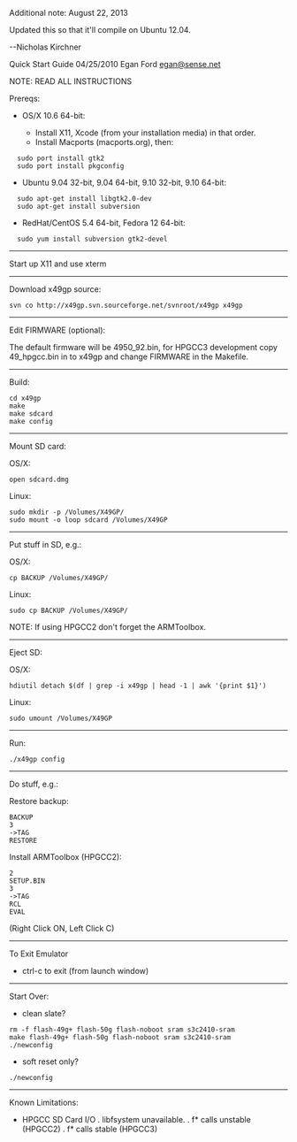 Additional note: August 22, 2013

Updated this so that it'll compile on Ubuntu 12.04.

--Nicholas Kirchner

Quick Start Guide
04/25/2010
Egan Ford <egan@sense.net>

NOTE: READ ALL INSTRUCTIONS

Prereqs:

* OS/X 10.6 64-bit:

  * Install X11, Xcode (from your installation media) in that order.
  * Install Macports (macports.org), then:

```
  sudo port install gtk2
  sudo port install pkgconfig
```

* Ubuntu 9.04 32-bit, 9.04 64-bit, 9.10 32-bit, 9.10 64-bit:

```
  sudo apt-get install libgtk2.0-dev
  sudo apt-get install subversion
```

* RedHat/CentOS 5.4 64-bit, Fedora 12 64-bit:

```
  sudo yum install subversion gtk2-devel
```

------------------------------------------------------------------------

Start up X11 and use xterm

------------------------------------------------------------------------

Download x49gp source:

```
svn co http://x49gp.svn.sourceforge.net/svnroot/x49gp x49gp
```

------------------------------------------------------------------------

Edit FIRMWARE (optional):

The default firmware will be 4950_92.bin, for HPGCC3 development copy
49_hpgcc.bin in to x49gp and change FIRMWARE in the Makefile.

------------------------------------------------------------------------

Build:

```
cd x49gp
make
make sdcard
make config
```

------------------------------------------------------------------------

Mount SD card:

OS/X:

```
open sdcard.dmg
```

Linux:

```
sudo mkdir -p /Volumes/X49GP/
sudo mount -o loop sdcard /Volumes/X49GP
```

------------------------------------------------------------------------

Put stuff in SD, e.g.:

OS/X:

```
cp BACKUP /Volumes/X49GP/
```

Linux:

```
sudo cp BACKUP /Volumes/X49GP/
```

NOTE:  If using HPGCC2 don't forget the ARMToolbox.

------------------------------------------------------------------------

Eject SD:

OS/X:

```
hdiutil detach $(df | grep -i x49gp | head -1 | awk '{print $1}')
```

Linux:

```
sudo umount /Volumes/X49GP
```

------------------------------------------------------------------------

Run:

```
./x49gp config
```

------------------------------------------------------------------------

Do stuff, e.g.:

Restore backup:

```
BACKUP
3
->TAG
RESTORE
```

Install ARMToolbox (HPGCC2):

```
2
SETUP.BIN
3
->TAG
RCL
EVAL
```
(Right Click ON, Left Click C)

------------------------------------------------------------------------

To Exit Emulator

* ctrl-c to exit (from launch window)

------------------------------------------------------------------------

Start Over:

* clean slate?

```
rm -f flash-49g+ flash-50g flash-noboot sram s3c2410-sram
make flash-49g+ flash-50g flash-noboot sram s3c2410-sram
./newconfig
```

* soft reset only?

```
./newconfig
```

------------------------------------------------------------------------

Known Limitations:

* HPGCC SD Card I/O
  . libfsystem unavailable.
  . f* calls unstable (HPGCC2)
  . f* calls stable (HPGCC3)
